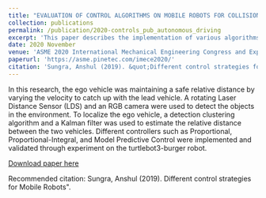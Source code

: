 ```yaml
---
title: "EVALUATION OF CONTROL ALGORITHMS ON MOBILE ROBOTS FOR COLLISION AVOIDANCE"
collection: publications
permalink: /publication/2020-controls_pub_autonomous_driving
excerpt: 'This paper describes the implementation of various algorithms to control the distance between a lead vehicle and a following (ego) vehicle. The ego robot equipped with a monocular camera and a rotating laser sensor(LDS). The outputs of the camera and laser sensor(LDS) were fused to obtain accurate distance measurements for the lead vehicle. Kalman Filter was used to implementing sensor fusion by combining perception data from the monocular camera and LDS for accurate position and velocity estimation. The results show that the Model Predictive Control (MPC) yields faster response times when compared to Proportional (P) control and Proportional-Integral (PI) control. These algorithms evaluated during constant velocity and constant acceleration of the lead vehicle.'
date: 2020 November
venue: 'ASME 2020 International Mechanical Engineering Congress and Exposition (IMECE2020)'
paperurl: 'https://asme.pinetec.com/imece2020/'
citation: 'Sungra, Anshul (2019). &quot;Different control strategies for Mobile Robots. &quot;'
---
```

In this research, the ego vehicle was maintaining a safe relative distance by varying the velocity to catch up with the lead vehicle. A rotating Laser Distance Sensor (LDS) and an RGB camera were used to detect the objects in the environment. To localize the ego vehicle, a detection clustering algorithm and a Kalman filter was used to estimate the relative distance between the two vehicles. Different controllers such as Proportional, Proportional-Integral, and Model Predictive Control were implemented and validated through experiment on the turtlebot3-burger robot.

[Download paper here](https://asme.pinetec.com/imece2020/)

Recommended citation: Sungra, Anshul  (2019). Different control strategies for Mobile Robots".

